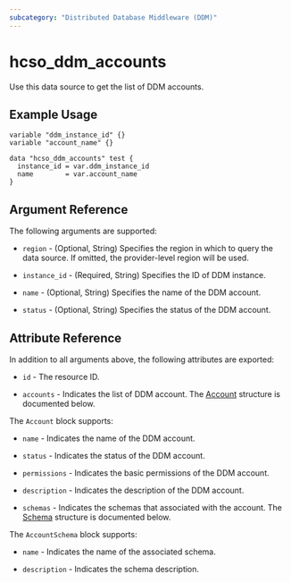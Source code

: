 ```yaml
---
subcategory: "Distributed Database Middleware (DDM)"
---
```


# hcso_ddm_accounts

Use this data source to get the list of DDM accounts.

## Example Usage

```hcl
variable "ddm_instance_id" {}
variable "account_name" {}

data "hcso_ddm_accounts" test {
  instance_id = var.ddm_instance_id
  name        = var.account_name
}
```

## Argument Reference

The following arguments are supported:

* `region` - (Optional, String) Specifies the region in which to query the data source.
  If omitted, the provider-level region will be used.

* `instance_id` - (Required, String) Specifies the ID of DDM instance.

* `name` - (Optional, String) Specifies the name of the DDM account.

* `status` - (Optional, String) Specifies the status of the DDM account.

## Attribute Reference

In addition to all arguments above, the following attributes are exported:

* `id` - The resource ID.

* `accounts` - Indicates the list of DDM account.
  The [Account](#DdmAccounts_Account) structure is documented below.

<a name="DdmAccounts_Account"></a>
The `Account` block supports:

* `name` - Indicates the name of the DDM account.

* `status` - Indicates the status of the DDM account.

* `permissions` - Indicates the basic permissions of the DDM account.

* `description` - Indicates the description of the DDM account.

* `schemas` - Indicates the schemas that associated with the account.
  The [Schema](#DdmAccounts_AccountSchema) structure is documented below.

<a name="DdmAccounts_AccountSchema"></a>
The `AccountSchema` block supports:

* `name` - Indicates the name of the associated schema.

* `description` - Indicates the schema description.
